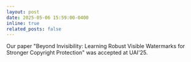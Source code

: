 ```yaml
---
layout: post
date: 2025-05-06 15:59:00-0400
inline: true
related_posts: false
---
```


Our paper "Beyond Invisibility: Learning Robust Visible Watermarks for Stronger Copyright Protection" was accepted at UAI'25. 